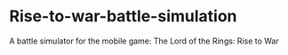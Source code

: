 # Rise-to-war-battle-simulation
A battle simulator for the mobile game: The Lord of the Rings: Rise to War
